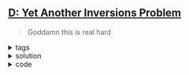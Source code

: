 ## [D: Yet Another Inversions Problem](https://codeforces.com/problemset/problem/1917/D)

> Goddamn this is real hard

<details>
  <summary>tags</summary>
  
    | Binary Indexed Tree | Segment Tree |

</details>

<details>
  <summary>solution</summary>

    Let's split the full array into parts of length k, which each corresponds to one certain element in p.
    Easily seen that q contributs to same number of inversions in every k-segment.
    Use BIT to count it, and times it n. These are inversions within each k-segment.

    As for those inversions between different segments...
    Ähh I don't feel like explaining it, in case I forget how to do it, refer to 
    [this really nice blog](https://blog.csdn.net/m0_73500785/article/details/135277732).
    
</details>

<details>
  <summary>code</summary>

  ```c++
  const ll mod = 998244353;
  
  ll lowbit(ll x) {
      return x & (-x);
  }
  
  void bitUpdate(vector<ll>& BIT, ll x) {
      while (x < BIT.size()) {
          BIT[x]++;
          x += lowbit(x);
      }
  }
  
  ll bitQuery(vector<ll>& BIT, ll x) {
      ll sum = 0;
      while (x > 0) {
          sum += BIT[x];
          x -= lowbit(x);
      }
      return sum;
  }
  
  void stUpdate(vector<ll>& ST, int idx, int l, int r, ll x) {
      if (l == r - 1) {
          ST[idx]++;
          return;
      }
      int mid = (l + r) >> 1;
      if (x < mid) stUpdate(ST, idx << 1, l, mid, x);
      else stUpdate(ST, (idx << 1) + 1, mid, r, x);
      ST[idx] = ST[idx << 1] + ST[(idx << 1) + 1];
  }
  
  ll stQuery(vector<ll>& ST, int idx, int l, int r, int L, int R) {
      if (L <= l && R >= r) return ST[idx];
      if (L >= r || R <= l) return 0;
      ll sum = 0;
      int mid = (l + r) >> 1;
      if (L < mid) sum += stQuery(ST, idx << 1, l, mid, L, R);
      if (R > mid) sum += stQuery(ST, (idx << 1) + 1, mid, r, L, R);
      return sum;
  }
  
  ll solve () {
      int n, k;  cin >> n >> k;
      vector<ll> p(n + 1), q(k + 1);
      ffor(1, n + 1, 1) cin >> p[i];
      ffor(1, k + 1, 1) cin >> q[i];
  
      vector<ll> BIT(k + 1);
      ll sum = 0;
      ffor(1, k + 1, 1) {
          sum = (sum + bitQuery(BIT, k) - bitQuery(BIT, q[i] + 1) + mod) % mod;
          bitUpdate(BIT, q[i] + 1);
      }
      sum = (sum * n) % mod;
  
      vector<ll> ST(8 * n);
      stUpdate(ST, 1, 1, 2 * n, p[1]);
      int log2n = __lg(2 * n);
  
      vector<ll> presum(k + 1);
      ffor(1, k + 1, 1) presum[i] = (presum[i - 1] + i) % mod;
  
      for (int i = 2; i <= n; i++) {
          ll y = p[i];
          for (int z = 0, z2 = 1; z <= log2n; z++, z2 <<= 1) {
              if (y > z2 && k - z - 1 > 0) {
                  ll x = stQuery(ST, 1, 1, 2 * n, (y / (z2 * 2)) + 1, (y / z2) + 1) % mod;
                  sum = (sum + (x * presum[k - z - 1]) % mod) % mod;
              }
              if (y * z2 < 2 * n) {
                  ll x = stQuery(ST, 1, 1, 2 * n, y * z2, y * z2 * 2) % mod;
                  if (z + 1 > k) 
                      sum = (sum + (x * k % mod * k % mod)) % mod;
                  else 
                      sum = (sum + (x * (z * k % mod + (presum[k] - presum[z] + mod) % mod)) % mod) % mod;
              }
          }
          stUpdate(ST, 1, 1, 2 * n, y);
      }
      return sum;
  }
  
  int main () {
      ios::sync_with_stdio(false); cin.tie(0);
      int t;  cin >> t;
      while (t--) {
          cout << solve() << '\n';
      }
  }
  ```

</details>

<br>
